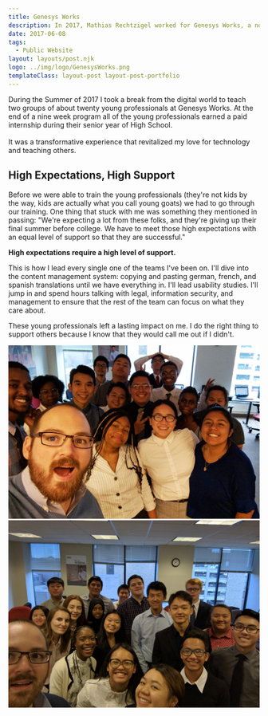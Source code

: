 ```yaml
---
title: Genesys Works
description: In 2017, Mathias Rechtzigel worked for Genesys Works, a non-profit focused on giving young professionals the skills to thrive in the workforce of tomorrow.
date: 2017-06-08
tags:
  - Public Website
layout: layouts/post.njk
logo: ../img/logo/GenesysWorks.png
templateClass: layout-post layout-post-portfolio
---
```


<p class="lead-p">During the Summer of 2017 I took a break from the digital world to teach two groups of about twenty young professionals at Genesys Works. At the end of a nine week program all of the young professionals earned a paid internship during their senior year of High School.<br><br> It was a transformative experience that revitalized my love for technology and teaching others.</p>

## High Expectations, High Support

Before we were able to train the young professionals (they're not kids by the way, kids are actually what you call young goats) we had to go through our training. One thing that stuck with me was something they mentioned in passing: "We're expecting a lot from these folks, and they're giving up their final summer before college. We have to meet those high expectations with an equal level of support so that they are successful."

<strong>High expectations require a high level of support.</strong>

This is how I lead every single one of the teams I've been on. I'll dive into the content management system: copying and pasting german, french, and spanish translations until we have everything in. I'll lead usability studies. I'll jump in and spend hours talking with legal, information security, and management to ensure that the rest of the team can focus on what they care about.

These young professionals left a lasting impact on me. I do the right thing to support others because I know that they would call me out if I didn't.

<img src="/img/genesysworks/cohort-1.jpeg" alt="Image of me with a cohort of about 20 young professionals!"/>

<img src="/img/genesysworks/cohort-2.jpeg" alt="Another image of me with a cohort of about 20 young professionals!"/>
